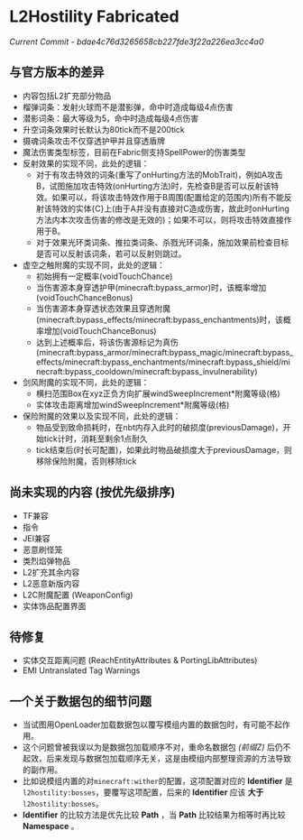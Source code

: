 # L2Hostility Fabricated

*Current Commit - bdae4c76d3265658cb227fde3f22a226ea3cc4a0*

## 与官方版本的差异
- 内容包括L2扩充部分物品
- 榴弹词条：发射火球而不是潜影弹，命中时造成每级4点伤害
- 潜影词条：最大等级为5，命中时造成每级4点伤害
- 升空词条效果时长默认为80tick而不是200tick
- 摄魂词条攻击不仅穿透护甲并且穿透盾牌
- 魔法伤害类型标签，目前在Fabric侧支持SpellPower的伤害类型
- 反射效果的实现不同，此处的逻辑：
  - 对于有攻击特效的词条(重写了onHurting方法的MobTrait)，例如A攻击B，试图施加攻击特效(onHurting方法)时，先检查B是否可以反射该特效。如果可以，将该攻击特效作用于B周围(配置给定的范围内)所有不能反射该特效的实体{C}上(由于A并没有直接对C造成伤害，故此时onHurting方法内本次攻击伤害的修改是无效的)；如果不可以，则将攻击特效直接作用于B。
  - 对于效果光环类词条、推拉类词条、杀戮光环词条，施加效果前检查目标是否可以反射该词条，若可以反射则跳过。
- 虚空之触附魔的实现不同，此处的逻辑：
  - 初始拥有一定概率(voidTouchChance)
  - 当伤害源本身穿透护甲(minecraft:bypass_armor)时，该概率增加(voidTouchChanceBonus)
  - 当伤害源本身穿透状态效果且穿透附魔(minecraft:bypass_effects/minecraft:bypass_enchantments)时，该概率增加(voidTouchChanceBonus)
  - 达到上述概率后，将该伤害源标记为真伤(minecraft:bypass_armor/minecraft:bypass_magic/minecraft:bypass_effects/minecraft:bypass_enchantments/minecraft:bypass_shield/minecraft:bypass_cooldown/minecraft:bypass_invulnerability)
- 剑风附魔的实现不同，此处的逻辑：
  - 横扫范围Box在xyz正负方向扩展windSweepIncrement*附魔等级(格)
  - 实体攻击距离增加windSweepIncrement*附魔等级(格)
- 保险附魔的效果以及实现不同，此处的逻辑：
  - 物品受到致命损耗时，在nbt内存入此时的破损度(previousDamage)，开始tick计时，消耗至剩余1点耐久
  - tick结束后(时长可配置)，如果此时物品破损度大于previousDamage，则移除保险附魔，否则移除tick

## 尚未实现的内容 (按优先级排序)
- TF兼容
- 指令
- JEI兼容
- 恶意刷怪笼
- 类烈焰弹物品
- L2扩充其余内容
- L2恶意新版内容
- L2C附魔配置 (WeaponConfig)
- 实体饰品配置界面

## 待修复
- 实体交互距离问题 (ReachEntityAttributes & PortingLibAttributes)
- EMI Untranslated Tag Warnings

## 一个关于数据包的细节问题
- 当试图用OpenLoader加载数据包以覆写模组内置的数据包时，有可能不起作用。
- 这个问题曾被我误以为是数据包加载顺序不对，重命名数据包 *(前缀Z)* 后仍不起效，后来发现与数据包加载顺序无关，这是由模组内部整理资源的方法导致的副作用。
- 比如说模组内置的对`minecraft:wither`的配置，这项配置对应的 **Identifier** 是`l2hostility:bosses`，要覆写这项配置，后来的 **Identifier** 应该 **大于** `l2hostility:bosses`。
- **Identifier** 的比较方法是优先比较 **Path** ，当 **Path** 比较结果为相等时再比较 **Namespace** 。